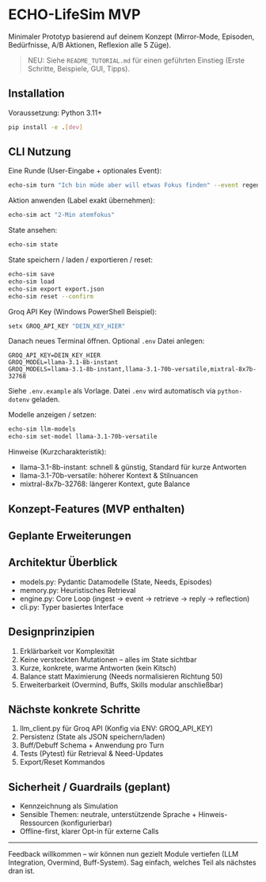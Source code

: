 # ECHO-LifeSim MVP

Minimaler Prototyp basierend auf deinem Konzept (Mirror-Mode, Episoden, Bedürfnisse, A/B Aktionen, Reflexion alle 5 Züge).

> NEU: Siehe `README_TUTORIAL.md` für einen geführten Einstieg (Erste Schritte, Beispiele, GUI, Tipps).

## Installation

Voraussetzung: Python 3.11+

```bash
pip install -e .[dev]
```

## CLI Nutzung

Eine Runde (User-Eingabe + optionales Event):
```bash
echo-sim turn "Ich bin müde aber will etwas Fokus finden" --event regen
```

Aktion anwenden (Label exakt übernehmen):
```bash
echo-sim act "2-Min atemfokus"
```

State ansehen:
```bash
echo-sim state
```

State speichern / laden / exportieren / reset:
```bash
echo-sim save
echo-sim load
echo-sim export export.json
echo-sim reset --confirm
```

Groq API Key (Windows PowerShell Beispiel):
```powershell
setx GROQ_API_KEY "DEIN_KEY_HIER"
```
Danach neues Terminal öffnen. Optional `.env` Datei anlegen:
```
GROQ_API_KEY=DEIN_KEY_HIER
GROQ_MODEL=llama-3.1-8b-instant
GROQ_MODELS=llama-3.1-8b-instant,llama-3.1-70b-versatile,mixtral-8x7b-32768
```
Siehe `.env.example` als Vorlage. Datei `.env` wird automatisch via `python-dotenv` geladen.

Modelle anzeigen / setzen:
```bash
echo-sim llm-models
echo-sim set-model llama-3.1-70b-versatile
```

Hinweise (Kurzcharakteristik):
- llama-3.1-8b-instant: schnell & günstig, Standard für kurze Antworten
- llama-3.1-70b-versatile: höherer Kontext & Stilnuancen
- mixtral-8x7b-32768: längerer Kontext, gute Balance

## Konzept-Features (MVP enthalten)

## Geplante Erweiterungen

## Architektur Überblick
- models.py: Pydantic Datamodelle (State, Needs, Episodes)
- memory.py: Heuristisches Retrieval
- engine.py: Core Loop (ingest → event → retrieve → reply → reflection)
- cli.py: Typer basiertes Interface

## Designprinzipien
1. Erklärbarkeit vor Komplexität
2. Keine versteckten Mutationen – alles im State sichtbar
3. Kurze, konkrete, warme Antworten (kein Kitsch)
4. Balance statt Maximierung (Needs normalisieren Richtung 50)
5. Erweiterbarkeit (Overmind, Buffs, Skills modular anschließbar)

## Nächste konkrete Schritte
1. llm_client.py für Groq API (Konfig via ENV: GROQ_API_KEY)
2. Persistenz (State als JSON speichern/laden)
3. Buff/Debuff Schema + Anwendung pro Turn
4. Tests (Pytest) für Retrieval & Need-Updates
5. Export/Reset Kommandos

## Sicherheit / Guardrails (geplant)
- Kennzeichnung als Simulation
- Sensible Themen: neutrale, unterstützende Sprache + Hinweis-Ressourcen (konfigurierbar)
- Offline-first, klarer Opt-in für externe Calls

---
Feedback willkommen – wir können nun gezielt Module vertiefen (LLM Integration, Overmind, Buff-System). Sag einfach, welches Teil als nächstes dran ist.

